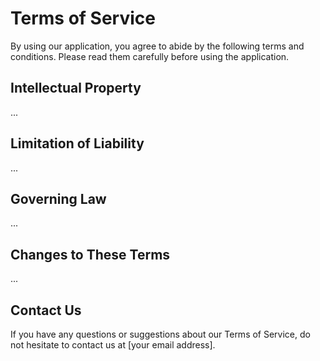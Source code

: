 # Terms of Service

By using our application, you agree to abide by the following terms and conditions. Please read them carefully before using the application.

## Intellectual Property

...

## Limitation of Liability

...

## Governing Law

...

## Changes to These Terms

...

## Contact Us

If you have any questions or suggestions about our Terms of Service, do not hesitate to contact us at [your email address].
